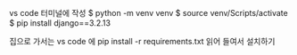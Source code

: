 vs code 터미널에 작성
$ python -m venv venv
$ source venv/Scripts/activate
$ pip install django==3.2.13

집으로 가서는 
vs code 에 
pip install -r requirements.txt 
읽어 들여서 설치하기